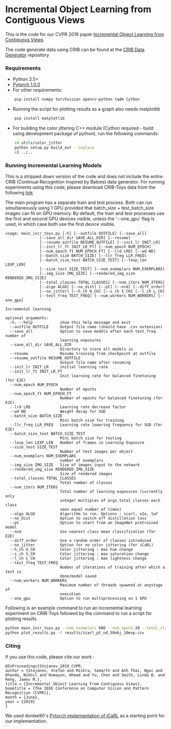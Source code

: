 # Incremental Object Learning from Contiguous Views
This is the code for our CVPR 2019 paper [Incremental Object Learning from Contiguous Views](http://openaccess.thecvf.com/content_CVPR_2019/html/Stojanov_Incremental_Object_Learning_From_Contiguous_Views_CVPR_2019_paper.html)

The code generate data using CRIB can be found at the [CRIB Data Generator](https://github.com/iolfcv/CRIB_Data_Generator) repository

### Requirements
- Python 3.5+ 
- [Pytorch 1.0.0](https://pytorch.org/)
- For other requirements:
```bash
    pip install numpy torchvision opencv-python tqdm Cython 
```
- Running the script for plotting results as a graph also needs matplotlib
```bash
    pip install matplotlib
```

- For building the color jittering C++ module (Cython required - build using development package of python), run the following commands:
```bash
    cd utils/color_jitter
    python setup.py build_ext --inplace
    cd ../..
```

### Running Incremental Learning Models

This is a stripped down version of the code and does not include the entire CRIB (Continual Recognition Inspired by Babies) data generator. For running experiments using this code, please download CRIB-Toys data from the following [link](https://iolfcv.github.io/downloads/index.html) 

The main program has a separate train and test process. Both can run simultaneously using 1 GPU provided that batch_size + test_batch_size images can fit on GPU memory. By default, the train and test processes use the first and second GPU devices visible, unless the '--one_gpu' flag is used, in which case both use the first device visible. 

```
usage: main_incr_toys.py [-h] [--outfile OUTFILE] [--save_all]
               [--save_all_dir SAVE_ALL_DIR] [--resume]
               [--resume_outfile RESUME_OUTFILE] [--init_lr INIT_LR]
               [--init_lr_ft INIT_LR_FT] [--num_epoch NUM_EPOCH]
               [--num_epoch_ft NUM_EPOCH_FT] [--lrd LRD] [--wd WD]
               [--batch_size BATCH_SIZE] [--llr_freq LLR_FREQ]
               [--batch_size_test BATCH_SIZE_TEST] [--lexp_len LEXP_LEN]
               [--size_test SIZE_TEST] [--num_exemplars NUM_EXEMPLARS]
               [--img_size IMG_SIZE] [--rendered_img_size RENDERED_IMG_SIZE]
               [--total_classes TOTAL_CLASSES] [--num_iters NUM_ITERS]
               [--algo ALGO] [--no_dist] [--pt] [--ncm] [--diff_order]
               [--no_jitter] [--h_ch H_CH] [--s_ch S_CH] [--l_ch L_CH]
               [--test_freq TEST_FREQ] [--num_workers NUM_WORKERS] [--one_gpu]

Incremental learning

optional arguments:
  -h, --help            show this help message and exit
  --outfile OUTFILE     Output file name (should have .csv extension)
  --save_all            Option to save models after each test_freq number of
                        learning exposures
  --save_all_dir SAVE_ALL_DIR
                        Directory to store all models in
  --resume              Resume training from checkpoint at outfile
  --resume_outfile RESUME_OUTFILE
                        Output file name after resuming
  --init_lr INIT_LR     initial learning rate
  --init_lr_ft INIT_LR_FT
                        Init learning rate for balanced finetuning (for E2E)
  --num_epoch NUM_EPOCH
                        Number of epochs
  --num_epoch_ft NUM_EPOCH_FT
                        Number of epochs for balanced finetuning (for E2E)
  --lrd LRD             Learning rate decrease factor
  --wd WD               Weight decay for SGD
  --batch_size BATCH_SIZE
                        Mini batch size for training
  --llr_freq LLR_FREQ   Learning rate lowering frequency for SGD (for E2E)
  --batch_size_test BATCH_SIZE_TEST
                        Mini batch size for testing
  --lexp_len LEXP_LEN   Number of frames in Learning Exposure
  --size_test SIZE_TEST
                        Number of test images per object
  --num_exemplars NUM_EXEMPLARS
                        number of exemplars
  --img_size IMG_SIZE   Size of images input to the network
  --rendered_img_size RENDERED_IMG_SIZE
                        Size of rendered images
  --total_classes TOTAL_CLASSES
                        Total number of classes
  --num_iters NUM_ITERS
                        Total number of learning exposures (currently only
                        integer multiples of args.total_classes each class
                        seen equal number of times)
  --algo ALGO           Algorithm to run. Options : icarl, e2e, lwf
  --no_dist             Option to switch off distillation loss
  --pt                  Option to start from an ImageNet pretrained model
  --ncm                 Use nearest class mean classification (for E2E)
  --diff_order          Use a random order of classes introduced
  --no_jitter           Option for no color jittering (for iCaRL)
  --h_ch H_CH           Color jittering : max hue change
  --s_ch S_CH           Color jittering : max saturation change
  --l_ch L_CH           Color jittering : max lightness change
  --test_freq TEST_FREQ
                        Number of iterations of training after which a test is
                        done/model saved
  --num_workers NUM_WORKERS
                        Maximum number of threads spawned at anystage of
                        execution
  --one_gpu             Option to run multiprocessing on 1 GPU
```

Following is an example command to run an incremental learning experiment on CRIB-Toys followed by the command to run a script for plotting results

```bash
python main_incr_toys.py --num_exemplars 600 --num_epoch 20 --total_classes 50 --num_iters 500 --algo icarl --pt --no_dist --batch_size 100 --diff_order --outfile results/icarl_pt_nd_50obj_10exp.csv
python plot_results.py -f results/icarl_pt_nd_50obj_10exp.csv
```

### Citing
If you use this code, please cite our work :
```
@InProceedings{Stojanov_2019_CVPR,
author = {Stojanov, Stefan and Mishra, Samarth and Anh Thai, Ngoc and Dhanda, Nikhil and Humayun, Ahmad and Yu, Chen and Smith, Linda B. and Rehg, James M.},
title = {Incremental Object Learning From Contiguous Views},
booktitle = {The IEEE Conference on Computer Vision and Pattern Recognition (CVPR)},
month = {June},
year = {2019}
} 
```

We used donlee90's [Pytorch implementation of iCaRL](https://github.com/donlee90/icarl) as a starting point for our implementation.

